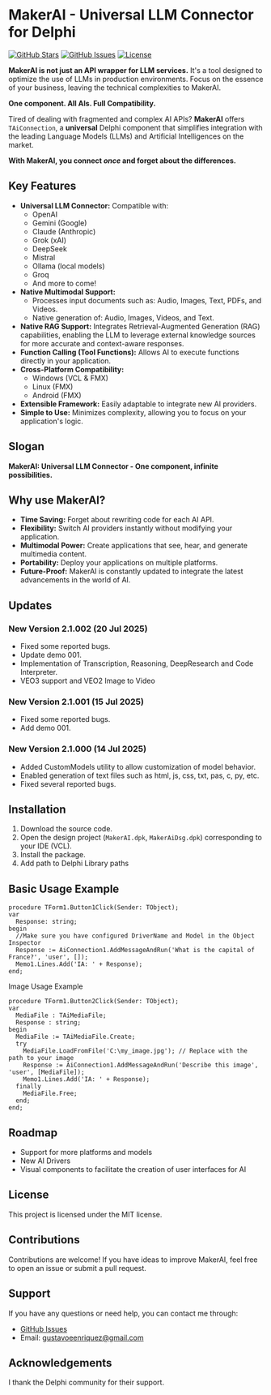 # MakerAI - Universal LLM Connector for Delphi

[![GitHub Stars](https://img.shields.io/github/stars/gustavoeenriquez/MakerAi?style=social)](https://github.com/gustavoeenriquez/MakerAi)
[![GitHub Issues](https://img.shields.io/github/issues/gustavoeenriquez/MakerAi)](https://github.com/gustavoeenriquez/MakerAi/issues)
[![License](https://img.shields.io/github/license/gustavoeenriquez/MakerAi)](LICENSE)

**MakerAI is not just an API wrapper for LLM services.** It's a tool designed to optimize the use of LLMs in production environments.  Focus on the essence of your business, leaving the technical complexities to MakerAI.

**One component. All AIs. Full Compatibility.**

Tired of dealing with fragmented and complex AI APIs? **MakerAI** offers `TAiConnection`, a **universal** Delphi component that simplifies integration with the leading Language Models (LLMs) and Artificial Intelligences on the market.

**With MakerAI, you connect *once* and forget about the differences.**

## Key Features

*   **Universal LLM Connector:** Compatible with:
    *   OpenAI
    *   Gemini (Google)
    *   Claude (Anthropic)
    *   Grok (xAI)
    *   DeepSeek
    *   Mistral
    *   Ollama (local models)
    *   Groq
    *   And more to come!
*   **Native Multimodal Support:**
    *   Processes input documents such as: Audio, Images, Text, PDFs, and Videos.
    *   Native generation of: Audio, Images, Videos, and Text.
*   **Native RAG Support:** Integrates Retrieval-Augmented Generation (RAG) capabilities, enabling the LLM to leverage external knowledge sources for more accurate and context-aware responses.
*   **Function Calling (Tool Functions):** Allows AI to execute functions directly in your application.
*   **Cross-Platform Compatibility:**
    *   Windows (VCL & FMX)
    *   Linux (FMX)
    *   Android (FMX)
*   **Extensible Framework:** Easily adaptable to integrate new AI providers.
*   **Simple to Use:** Minimizes complexity, allowing you to focus on your application's logic.

## Slogan

**MakerAI: Universal LLM Connector - One component, infinite possibilities.**

## Why use MakerAI?

*   **Time Saving:** Forget about rewriting code for each AI API.
*   **Flexibility:** Switch AI providers instantly without modifying your application.
*   **Multimodal Power:** Create applications that see, hear, and generate multimedia content.
*   **Portability:** Deploy your applications on multiple platforms.
*   **Future-Proof:** MakerAI is constantly updated to integrate the latest advancements in the world of AI.

## Updates

### New Version 2.1.002 (20 Jul 2025)
- Fixed some reported bugs.
- Update demo 001.
- Implementation of Transcription, Reasoning, DeepResearch and Code Interpreter.
- VEO3 support and VEO2 Image to Video 

### New Version 2.1.001 (15 Jul 2025)
- Fixed some reported bugs.
- Add demo 001.

### New Version 2.1.000 (14 Jul 2025)
- Added CustomModels utility to allow customization of model behavior.
- Enabled generation of text files such as html, js, css, txt, pas, c, py, etc.
- Fixed several reported bugs.

## Installation

1.  Download the source code.
2.  Open the design project (`MakerAI.dpk`, `MakerAiDsg.dpk`) corresponding to your IDE (VCL).
3.  Install the package.
4.  Add path to Delphi Library paths

## Basic Usage Example 

```delphi
procedure TForm1.Button1Click(Sender: TObject);
var
  Response: string;
begin
  //Make sure you have configured DriverName and Model in the Object Inspector
  Response := AiConnection1.AddMessageAndRun('What is the capital of France?', 'user', []);
  Memo1.Lines.Add('IA: ' + Response);
end;
```

Image Usage Example
```delphi
procedure TForm1.Button2Click(Sender: TObject);
var
  MediaFile : TAiMediaFile;
  Response : string;
begin
  MediaFile := TAiMediaFile.Create;
  try
    MediaFile.LoadFromFile('C:\my_image.jpg'); // Replace with the path to your image
    Response := AiConnection1.AddMessageAndRun('Describe this image', 'user', [MediaFile]);
    Memo1.Lines.Add('IA: ' + Response);
  finally
    MediaFile.Free;
  end;
end;
```
## Roadmap

*   Support for more platforms and models
*   New AI Drivers
*   Visual components to facilitate the creation of user interfaces for AI

## License

This project is licensed under the MIT license.

## Contributions

Contributions are welcome! If you have ideas to improve MakerAI, feel free to open an issue or submit a pull request.

## Support

If you have any questions or need help, you can contact me through:

*   [GitHub Issues](https://github.com/gustavoeenriquez/MakerAi/issues)
*   Email: gustavoeenriquez@gmail.com

## Acknowledgements

I thank the Delphi community for their support.